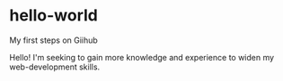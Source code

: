 # hello-world
My first steps on Giihub

Hello!
I'm seeking to gain more knowledge and experience to widen my web-development skills.
